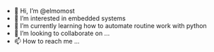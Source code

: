 - 👋 Hi, I’m @elmomost
- 👀 I’m interested in embedded systems
- 🌱 I’m currently learning how to automate routine work with python
- 💞️ I’m looking to collaborate on ...
- 📫 How to reach me ...

<!---
elmomost/elmomost is a ✨ special ✨ repository because its `README.md` (this file) appears on your GitHub profile.
You can click the Preview link to take a look at your changes.
--->
